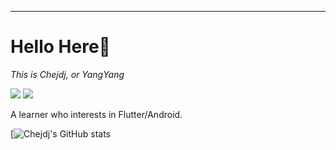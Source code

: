 ---
# Hello Here👋

*This is Chejdj, or YangYang*

[![](https://img.shields.io/badge/-Email-c2392a?logo=Gmail&logoColor=white&style=flat-square)](mailto:yangyang.zhu96@gmail.com)
[![](https://img.shields.io/badge/-GitHub-black?logo=GitHub&style=flat-square)](https://github.com/chejdj)

A learner who interests in Flutter/Android.

[![Chejdj's GitHub stats](https://github-readme-stats.vercel.app/api?username=chejdj&hide=contribs&show_icons=true&include_all_commits=true&count_private=true)
